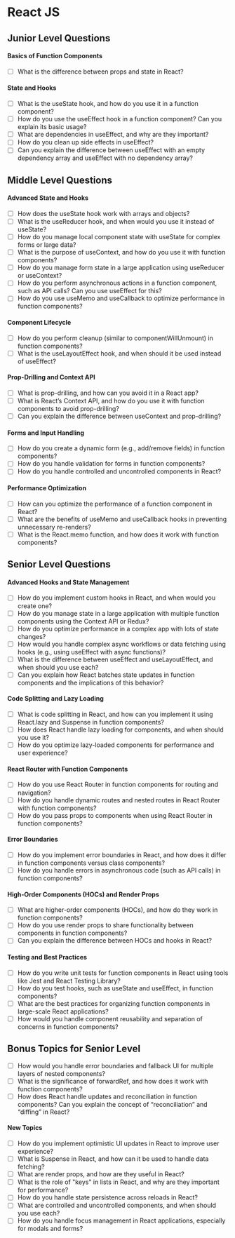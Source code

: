 # React JS

## Junior Level Questions

#### Basics of Function Components
- [ ] What is the difference between props and state in React?

#### State and Hooks
- [ ] What is the useState hook, and how do you use it in a function component?
- [ ] How do you use the useEffect hook in a function component? Can you explain its basic usage?
- [ ] What are dependencies in useEffect, and why are they important?
- [ ] How do you clean up side effects in useEffect?
- [ ] Can you explain the difference between useEffect with an empty dependency array and useEffect with no dependency array?

## Middle Level Questions

#### Advanced State and Hooks
- [ ] How does the useState hook work with arrays and objects?
- [ ] What is the useReducer hook, and when would you use it instead of useState?
- [ ] How do you manage local component state with useState for complex forms or large data?
- [ ] What is the purpose of useContext, and how do you use it with function components?
- [ ] How do you manage form state in a large application using useReducer or useContext?
- [ ] How do you perform asynchronous actions in a function component, such as API calls? Can you use useEffect for this?
- [ ] How do you use useMemo and useCallback to optimize performance in function components?

#### Component Lifecycle
- [ ] How do you perform cleanup (similar to componentWillUnmount) in function components?
- [ ] What is the useLayoutEffect hook, and when should it be used instead of useEffect?

#### Prop-Drilling and Context API
- [ ] What is prop-drilling, and how can you avoid it in a React app?
- [ ] What is React’s Context API, and how do you use it with function components to avoid prop-drilling?
- [ ] Can you explain the difference between useContext and prop-drilling?

#### Forms and Input Handling
- [ ] How do you create a dynamic form (e.g., add/remove fields) in function components?
- [ ] How do you handle validation for forms in function components?
- [ ] How do you handle controlled and uncontrolled components in React?

#### Performance Optimization
- [ ] How can you optimize the performance of a function component in React?
- [ ] What are the benefits of useMemo and useCallback hooks in preventing unnecessary re-renders?
- [ ] What is the React.memo function, and how does it work with function components?

## Senior Level Questions

#### Advanced Hooks and State Management
- [ ] How do you implement custom hooks in React, and when would you create one?
- [ ] How do you manage state in a large application with multiple function components using the Context API or Redux?
- [ ] How do you optimize performance in a complex app with lots of state changes?
- [ ] How would you handle complex async workflows or data fetching using hooks (e.g., using useEffect with async functions)?
- [ ] What is the difference between useEffect and useLayoutEffect, and when should you use each?
- [ ] Can you explain how React batches state updates in function components and the implications of this behavior?

#### Code Splitting and Lazy Loading
- [ ] What is code splitting in React, and how can you implement it using React.lazy and Suspense in function components?
- [ ] How does React handle lazy loading for components, and when should you use it?
- [ ] How do you optimize lazy-loaded components for performance and user experience?

#### React Router with Function Components
- [ ] How do you use React Router in function components for routing and navigation?
- [ ] How do you handle dynamic routes and nested routes in React Router with function components?
- [ ] How do you pass props to components when using React Router in function components?

#### Error Boundaries
- [ ] How do you implement error boundaries in React, and how does it differ in function components versus class components?
- [ ] How do you handle errors in asynchronous code (such as API calls) in function components?

#### High-Order Components (HOCs) and Render Props
- [ ] What are higher-order components (HOCs), and how do they work in function components?
- [ ] How do you use render props to share functionality between components in function components?
- [ ] Can you explain the difference between HOCs and hooks in React?

#### Testing and Best Practices
- [ ] How do you write unit tests for function components in React using tools like Jest and React Testing Library?
- [ ] How do you test hooks, such as useState and useEffect, in function components?
- [ ] What are the best practices for organizing function components in large-scale React applications?
- [ ] How would you handle component reusability and separation of concerns in function components?

## Bonus Topics for Senior Level

- [ ] How would you handle error boundaries and fallback UI for multiple layers of nested components?
- [ ] What is the significance of forwardRef, and how does it work with function components?
- [ ] How does React handle updates and reconciliation in function components? Can you explain the concept of “reconciliation” and “diffing” in React?

#### New Topics

- [ ] How do you implement optimistic UI updates in React to improve user experience?
- [ ] What is Suspense in React, and how can it be used to handle data fetching?
- [ ] What are render props, and how are they useful in React?
- [ ] What is the role of "keys" in lists in React, and why are they important for performance?
- [ ] How do you handle state persistence across reloads in React?
- [ ] What are controlled and uncontrolled components, and when should you use each?
- [ ] How do you handle focus management in React applications, especially for modals and forms?
